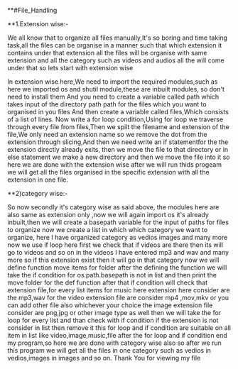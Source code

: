 **#File_Handling

**1.Extension wise:-

We all know that to organize all files manually,It's so boring and time taking task,all the files can be organise in a manner such that which extension it contains under that extension all the files will be organise with same extension and all the category such as videos and audios all the will come under that so lets start with extension wise 

In extension wise here,We need to import the required modules,such as here we imported os and shutil module,these are inbuilt modules, so don't need to install them And you need to create a variable called path which takes input of the directory path path for the files which you want to organised in you files And then create a variable called files,Which consists of a list of lines. Now write a for loop condition,Using for loop we traverse through every file from files,Then we spilt the filename and extension of the file,We only need an extension name so we remove the dot from the extension through slicing,And then we need write an if statementfor the the extension directly already exits, then we move the file to that directory or in else statement we make a new directory and then we move the file into it so here we are done with the extension wise after we will run thids progeam we will get all the files organised in the specific extension with all the extension in one file.

**2)category wise:-

So now secondly it's category wise as said above, the modules here are also same as extension only ,now we will again import os it's already inbuilt,then we will create a basepath variable for the input of paths for files to organize now we create a list in which which category we want to organize, here I have organized category as vedios images and many more now we use if loop here first we check that if videos are there then its will go to videos and so on in the videos I have entered mp3 and wav and many more so if this extension exist then it will go in that category now we will define function move items for folder after the defining the function we will take the if condition for os.path.basepath is not in list and then print the move folder for the def function after that if condition will check that extension file,for every list items for music here extension here consider are the mp3,wav for the video extension file are consider mp4 ,mov,mkv or you can add other file also whichever your choice the image extension file consider are png,jpg or other image type as well then  we will take the for loop for every list and than check with if condition if the extension is not consider in list then remove it this for loop and if condition are suitable on all item in list like video,image,music,file after the for loop and if condition end my program,so here we are done with category wise also so after we run this program we will get all the files in one category such as vedios in vedios,images in images and so on.
Thank You for viewing my file

